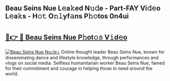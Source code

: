 ## Beau Seins Nue L𝚎a𝚔ed N𝚞𝚍e - Part-FAY Vi𝚍𝚎o L𝚎a𝚔s - H𝚘𝚝 O𝚗𝚕yf𝚊ns P𝚑𝚘tos 0n4ui

# <h2><a href="http://kf236g8.oniu.top/?m=Beau+Seins+Nue">🔗👉 🔴 Beau Seins Nue P𝚑ot𝚘𝚜 V𝚒d𝚎o</a></h2>

[![Beau Seins Nue Nu𝚍e𝚜](https://i.imgur.com/0qMVB7G.gif)](http://kf236g8.oniu.top/?m=Beau+Seins+Nue)
Online thought leader Beau Seins Nue, known for disseminating dance and lifestyle knowledge, through performances and vlogs on social media. Selfless humanitarian worker Beau Seins Nue, famed for their commitment and courage in helping those in need around the world.  
